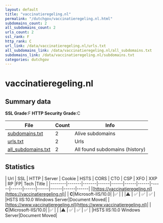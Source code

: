 ```yaml
---
layout: default
title: "vaccinatieregeling.nl"
permalink: "/dutchgov/vaccinatieregeling.nl.html"
subdomains_count: 2
all_subdomains_count: 2
urls_count: 2
ssl_rank: F
http_rank: C
url_link: /data/vaccinatieregeling.nl/urls.txt
all_subdomains_link: /data/vaccinatieregeling.nl/all_subdomains.txt
subdomains_link: /data/vaccinatieregeling.nl/subdomains.txt
categories: dutchgov
---
```



# vaccinatieregeling.nl
## Summary data


**SSL Grade**:F
**HTTP Security Grade**:C


| File       | Count | Info |
|------------|-------|------|
|[subdomains.txt](/data/vaccinatieregeling.nl/subdomains.txt)|2|Alive subdomains|
|[urls.txt](/data/vaccinatieregeling.nl/urls.txt)|2|Urls|
|[all_subdomains.txt](/data/vaccinatieregeling.nl/all_subdomains.txt)|2|All found subdomains (history)|


## Statistics


| Url | SSL | HTTP | Server | Cookie | HSTS | CORS | CTO | CSP | XFO | XXP | RP |FP| Tech |Title |
|--------|-------|-------|------|------|------|------|------|------|------|------|------|------|------|
|[https://vaccinatieregeling.nl](https://vaccinatieregeling.nl)| | **C**|Microsoft-IIS/10.0| |:white_check_mark: | | |:warning: | :white_check_mark: | :white_check_mark: | :white_check_mark: | |HSTS IIS:10.0 Windows Server|Document Moved|
|[https://www.vaccinatieregeling.nl](https://www.vaccinatieregeling.nl)| | **C**|Microsoft-IIS/10.0| |:white_check_mark: | | |:warning: | :white_check_mark: | :white_check_mark: | :white_check_mark: | |HSTS IIS:10.0 Windows Server|Document Moved|